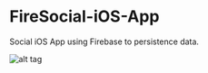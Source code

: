 # FireSocial-iOS-App
Social iOS App using Firebase to persistence data.

![alt tag](https://www.youtube.com/watch?v=sYIB9nGaqWs)
